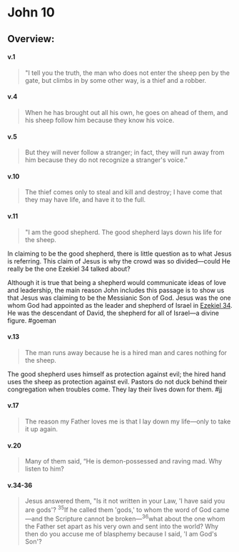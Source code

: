 # John 10

## Overview:

#### v.1
>"I tell you the truth, the man who does not enter the sheep pen by the gate, but climbs in by some other way, is a thief and a robber. 

#### v.4
>When he has brought out all his own, he goes on ahead of them, and his sheep follow him because they know his voice.

#### v.5
>But they will never follow a stranger; in fact, they will run away from him because they do not recognize a stranger's voice."

#### v.10
>The thief comes only to steal and kill and destroy; I have come that they may have life, and have it to the full.

#### v.11
>"I am the good shepherd. The good shepherd lays down his life for the sheep.

In claiming to be the good shepherd, there is little question as to what Jesus is referring. This claim of Jesus is why the crowd was so divided—could He really be the one Ezekiel 34 talked about?

Although it is true that being a shepherd would communicate ideas of love and leadership, the main reason John includes this passage is to show us that Jesus was claiming to be the Messianic Son of God. Jesus was the one whom God had appointed as the leader and shepherd of Israel in [Ezekiel 34](Ezekiel34). He was the descendant of David, the shepherd for all of Israel—a divine figure.
#goeman 

#### v.13
>The man runs away because he is a hired man and cares nothing for the sheep.

The good shepherd uses himself as protection against evil; the hired hand uses the sheep as protection against evil. Pastors do not duck behind their congregation when troubles come. They lay their lives down for them.
#jj 

#### v.17
>The reason my Father loves me is that I lay down my life—only to take it up again.

#### v.20
>Many of them said, “He is demon-possessed and raving mad. Why listen to him?

#### v.34-36
>Jesus answered them, "Is it not written in your Law, 'I have said you are gods'? <sup>35</sup>If he called them 'gods,' to whom the word of God came—and the Scripture cannot be broken—<sup>36</sup>what about the one whom the Father set apart as his very own and sent into the world? Why then do you accuse me of blasphemy because I said, 'I am God's Son'?




